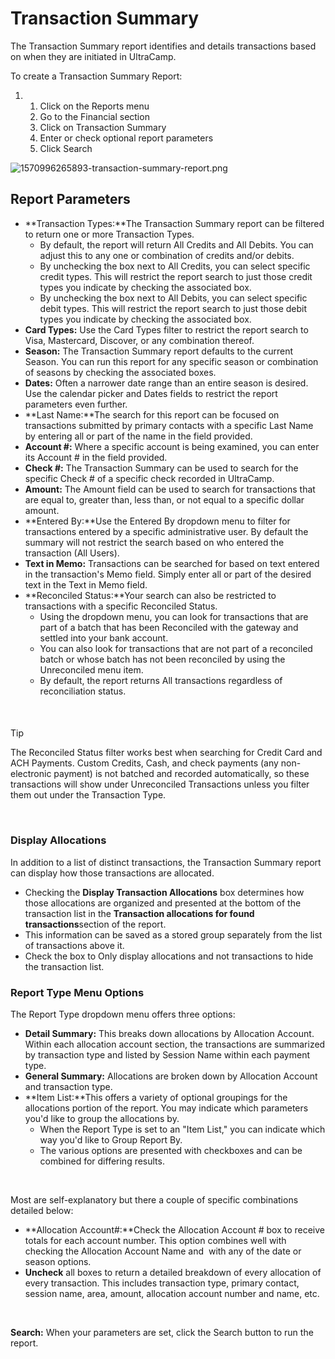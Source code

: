 # Transaction Summary
The Transaction Summary report identifies and details transactions based on when they are initiated in UltraCamp.   


To create a Transaction Summary Report:


1. 1. Click on the Reports menu
	2. Go to the Financial section
	3. Click on Transaction Summary
	4. Enter or check optional report parameters
	5. Click Search


![1570996265893-transaction-summary-report.png](https://help.ultracamp.com/hc/article_attachments/7551707156756/1570996265893-transaction-summary-report.png)  
  



## Report Parameters


* **Transaction Types:**The Transaction Summary report can be filtered to return one or more Transaction Types.
	+ By default, the report will return All Credits and All Debits. You can adjust this to any one or combination of credits and/or debits.
	+ By unchecking the box next to All Credits, you can select specific credit types. This will restrict the report search to just those credit types you indicate by checking the associated box.
	+ By unchecking the box next to All Debits, you can select specific debit types. This will restrict the report search to just those debit types you indicate by checking the associated box.
* **Card Types:** Use the Card Types filter to restrict the report search to Visa, Mastercard, Discover, or any combination thereof.
* **Season:** The Transaction Summary report defaults to the current Season. You can run this report for any specific season or combination of seasons by checking the associated boxes.
* **Dates:** Often a narrower date range than an entire season is desired. Use the calendar picker and Dates fields to restrict the report parameters even further.
* **Last Name:**The search for this report can be focused on transactions submitted by primary contacts with a specific Last Name by entering all or part of the name in the field provided.
* **Account #:** Where a specific account is being examined, you can enter its Account # in the field provided.
* **Check #:** The Transaction Summary can be used to search for the specific Check # of a specific check recorded in UltraCamp.
* **Amount:** The Amount field can be used to search for transactions that are equal to, greater than, less than, or not equal to a specific dollar amount.
* **Entered By:**Use the Entered By dropdown menu to filter for transactions entered by a specific administrative user. By default the summary will not restrict the search based on who entered the transaction (All Users).
* **Text in Memo:** Transactions can be searched for based on text entered in the transaction's Memo field. Simply enter all or part of the desired text in the Text in Memo field.
* **Reconciled Status:**Your search can also be restricted to transactions with a specific Reconciled Status.
	+ Using the dropdown menu, you can look for transactions that are part of a batch that has been Reconciled with the gateway and settled into your bank account.
	+ You can also look for transactions that are not part of a reconciled batch or whose batch has not been reconciled by using the Unreconciled menu item.
	+ By default, the report returns All transactions regardless of reconciliation status.


 



#### 
 Tip


The Reconciled Status filter works best when searching for Credit Card and ACH Payments. Custom Credits, Cash, and check payments (any non-electronic payment) is not batched and recorded automatically, so these transactions will show under Unreconciled Transactions unless you filter them out under the Transaction Type.



 


### Display Allocations


In addition to a list of distinct transactions, the Transaction Summary report can display how those transactions are allocated. 


* Checking the **Display Transaction Allocations** box determines how those allocations are organized and presented at the bottom of the transaction list in the **Transaction allocations for found transactions**section of the report.
* This information can be saved as a stored group separately from the list of transactions above it.
* Check the box to Only display allocations and not transactions to hide the transaction list.


### 


### Report Type Menu Options


The Report Type dropdown menu offers three options:


* **Detail Summary:** This breaks down allocations by Allocation Account. Within each allocation account section, the transactions are summarized by transaction type and listed by Session Name within each payment type.
* **General Summary:** Allocations are broken down by Allocation Account and transaction type.
* **Item List:**This offers a variety of optional groupings for the allocations portion of the report. You may indicate which parameters you'd like to group the allocations by.
	+ When the Report Type is set to an "Item List," you can indicate which way you'd like to Group Report By.
	+ The various options are presented with checkboxes and can be combined for differing results.


 


Most are self-explanatory but there a couple of specific combinations detailed below:


* **Allocation Account#:**Check the Allocation Account # box to receive totals for each account number. This option combines well with checking the Allocation Account Name and  with any of the date or season options.
* **Uncheck** all boxes to return a detailed breakdown of every allocation of every transaction. This includes transaction type, primary contact, session name, area, amount, allocation account number and name, etc.


 


**Search:** When your parameters are set, click the Search button to run the report.

